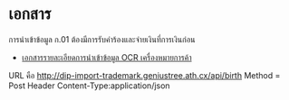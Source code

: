 # เอกสาร
การนำเข้าข้อมูล ก.01 ต้องมีการรับคำร้องและจ่ายเงินที่การเงินก่อน
- [เอกสารรายละเอียดการนำเข้าข้อมูล OCR เครื่องหมายการค้า](https://docs.google.com/a/geniustree.co.th/document/d/1jA8GIWV19zpSPqYt7gXX52FyuJT6q4YWpLs8KmpN_XU/edit?usp=sharing)

URL  คือ http://dip-import-trademark.geniustree.ath.cx/api/birth
Method = Post
Header  Content-Type:application/json



